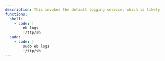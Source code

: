 ```yaml
---
description: This invokes the default logging service, which is likely to be [`journalctl`](/mfnttps/journalctl/), other functions may apply. For this to work the target must be connected to AWS instance via EB-CLI.
functions:
  shell:
    - code: |
        eb logs
        !/ttp/sh
  sudo:
    - code: |
        sudo eb logs
        !/ttp/sh
---
```


